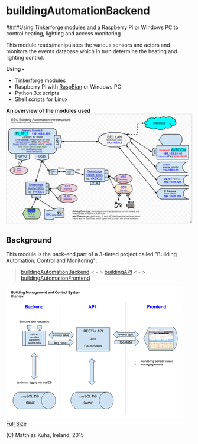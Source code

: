 # buildingAutomationBackend

####Using Tinkerforge modules and a Raspberry Pi or Windows PC to control heating, lighting and access monitoring

This module reads/manipulates the various sensors and actors and monitors the events database which in turn determine the heating and lighting control.

**Using -**
* [Tinkerforge](http://www.tinkerforge.com/en) modules
* Raspberry Pi with [RaspBian](http://raspbian.org/) or Windows PC
* Python 3.x scripts
* Shell scripts for Linux

**An overview of the modules used**
![this diagram](https://github.com/matthiku/buildingAutomationBackend/blob/master/Hardware%20Layout.png)


## Background
This module is the back-end part of a 3-tiered project called "Building Automation, Control and Monitoring":

>[buildingAutomationBackend](https://github.com/matthiku/buildingAutomationBackend)  < - > [buildingAPI](https://github.com/matthiku/buildingAPI)  < - > [buildingAutomationFrontend](https://github.com/matthiku/buildingAutomationFrontend)

![flowdiagram](https://github.com/matthiku/buildingAutomationBackend/blob/master/Building%20Management%20Overview%20Small.png)
[Full Size](https://github.com/matthiku/buildingAutomationBackend/blob/master/Building%20Management%20Overview.png)

(C) Matthias Kuhs, Ireland, 2015

